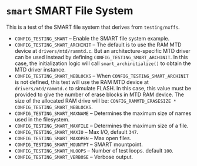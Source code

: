# `smart` SMART File System

This is a test of the SMART file system that derives from
`testing/nxffs`.

  - `CONFIG_TESTING_SMART` – Enable the SMART file system example.
  - `CONFIG_TESTING_SMART_ARCHINIT` – The default is to use the RAM MTD
    device at `drivers/mtd/rammtd.c`. But an architecture-specific MTD
    driver can be used instead by defining
    `CONFIG_TESTING_SMART_ARCHINIT`. In this case, the initialization
    logic will call `smart_archinitialize()` to obtain the MTD driver
    instance.
  - `CONFIG_TESTING_SMART_NEBLOCKS` – When
    `CONFIG_TESTING_SMART_ARCHINIT` is not defined, this test will use
    the RAM MTD device at `drivers/mtd/rammtd.c` to simulate FLASH. In
    this case, this value must be provided to give the number of erase
    blocks in MTD RAM device. The size of the allocated RAM drive will
    be: `CONFIG_RAMMTD_ERASESIZE * CONFIG_TESTING_SMART_NEBLOCKS`.
  - `CONFIG_TESTING_SMART_MAXNAME` – Determines the maximum size of
    names used in the filesystem.
  - `CONFIG_TESTING_SMART_MAXFILE` – Determines the maximum size of a
    file.
  - `CONFIG_TESTING_SMART_MAXIO` – Max I/O, default `347`.
  - `CONFIG_TESTING_SMART_MAXOPEN` – Max open files.
  - `CONFIG_TESTING_SMART_MOUNTPT` – SMART mountpoint.
  - `CONFIG_TESTING_SMART_NLOOPS` – Number of test loops. default `100`.
  - `CONFIG_TESTING_SMART_VERBOSE` – Verbose output.
